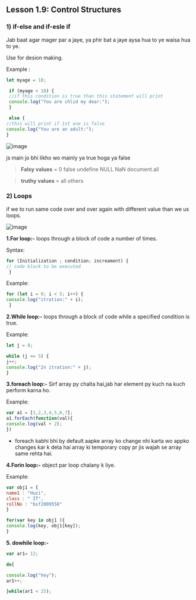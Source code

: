 ## Lesson 1.9: Control Structures
### 1) if-else and if-esle if

Jab baat agar mager par a jaye, ya phir bat a jaye aysa hua to ye waisa hua to ye.

Use for desion making.

Example : 
```javascript
let myage = 18;

 if (myage < 18) {
 //if this condition is true than this statement will print
 console.log("You are chlid my dear:");
 } 

 else {
//this will print if 1st one is false
console.log("You are an adult:");
}
```
![image](https://github.com/Huzaifag/JavaScript-Notes/assets/92973781/d4af42ce-d5bd-486e-83f8-2450687389e6)

 js main jo bhi likho wo mainly ya true hoga ya false
> **Falsy values** = 0 false undefine NULL NaN document.all

> **truthy values** = all others

### 2) Loops
if we to run same code over and over again with different value than we us loops.

![image](https://github.com/Huzaifag/JavaScript-Notes/assets/92973781/e54d5a98-a51b-4f4f-b471-33db0d9d2b25)


**1.For loop:-** loops through a block of code a number of times.

Syntax: 
```javascript
for (Initialization ; condition; increament) {
// code block to be executed
 }
```
Example:
```javascript
for (let i = 0; i < 5; i++) {
console.log("itration:" + i);
 }
```
**2.While loop:-** loops through a block of code while a specified condition is true.

Example:
```javascript
let j = 0;

while (j <= 5) {
j++;
console.log("2n itration:" + j);
}
```
**3.foreach loop:-** Sirf array py chalta hai,jab har element py kuch na kuch perform karna ho. 

Example:
```javascript
var a1 = [1,2,3,4,5,6,7];
a1.forEach(function(val){
console.log(val + 2);
})
```

- foreach kabhi bhi by default aapke array ko change nhi karta wo appko changes kar k deta
hai array ki temporary copy pr jis wajah se array same rehta hai.

**4.Forin loop:-** object par loop chalany k liye.

Example:
```javascript
var obj1 = {
name1 : "Huzi",
class : " IT",
rollNo : "bsf2009558"
}

for(var key in obj1 ){
console.log(key, obj1[key]);
}
```
**5. dowhile loop:-**
```javascript
var ar1= 12;

do{

console.log("hey");
ar1++;

}while(ar1 < 15);
```
